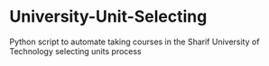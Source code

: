 # University-Unit-Selecting
Python script to automate taking courses in the Sharif University of Technology selecting units process
